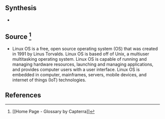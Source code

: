 ## Synthesis
- 
## Source [^1]
- Linux OS is a free, open source operating system (OS) that was created in 1991 by Linus Torvalds. Linux OS is based off of Unix, a multiuser multitasking operating system. Linux OS is capable of running and managing hardware resources, launching and managing applications, and provides computer users with a user interface. Linux OS is embedded in computer, mainframes, servers, mobile devices, and internet of things (IoT) technologies.
## References

[^1]: [[Home Page - Glossary by Capterra]]